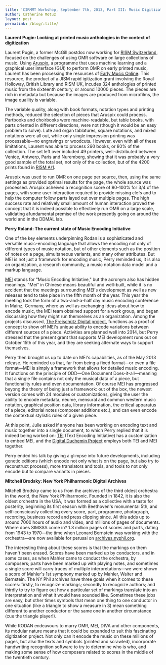 ```yaml
---
title: 'CIRMMT Workshop, September 7th, 2013, Part III: Music Digitization in the World'
author: Catherine Motuz
layout: post
permalink: /blog/:title/
---
```


**Laurent Pugin: Looking at printed music anthologies in the context of digitization**

Laurent Pugin, a former McGill postdoc now working for [RISM Switzerland](http://www.rism-ch.org/), focused on the challenges of using OMR software on large collections of music. Using [Aruspix](http://www.aruspix.net/), a programme that uses machine learning and a graphical user interface (GUI) to perform OMR on early printed music, Laurent has been processing the resources of [Early Music Online](http://digirep.rhul.ac.uk/). This resource, the product of a JISM rapid igitization grant involving the Royal Holloway, British Library and RISM UK, incudes 324 anthologies of printed music from the sixteenth century, or around 10000 pieces. The pieces are rich in metadata but because the images are produced from microfilms, the image quaility is variable.

The variable quality, along with book formats, notation types and printing methods, reduced the selection of pieces that Aruspix could process. Partbooks and choirbooks were machine-readable, but table books, with parts oriented in different directions, were not (though it would be an easy problem to solve). Lute and organ tablatures, square notations, and mixed notations were all out, while only single impression printing was processable—no engravings or woodcuts. However, even with all of these limitations, Laurent was able to process 260 books, or 80% of the collection. The set left over included 49 printers, well-distributed between Venice, Antwerp, Paris and Nuremberg, showing that it was probably a very good sample of the total set, not only of the collection, but of the 4200 prints found in [RISM A/1](http://en.wikipedia.org/wiki/R%C3%A9pertoire_International_des_Sources_Musicales#RISM_Series_A.2FI_.E2.80.93_Music_Prints).  

Aruspix was used to run OMR on one page per source, then, using the same settings as provided optimal results for the page, the whole source was processed. Aruspix acheived a recognition score of 80-100% for 3/4 of the pages, with some user interaction required to provide missing clefs and to help the computer follow parts layed out over multiple pages. The high success rate and relatively small amount of human interaction proved the concept that it is indeed possible to effectively run OMR on a large scale, validating afundamental premise of the work presently going on around the world and in the DDMAL lab.

**Perry Roland: The current state of Music Encoding Initiative**

One of the key elements underpinning Rodan is a sophisticated and versatile music-encoding language that allows the encoding not only of different types of music notation, but of other elements such as the position of notes on a page, simultaneous variants, and many other attributes. But MEI is not just a framework for encoding music, Perry reminded us, it is also an organization, a research community, a music notation data model and a markup language.

[MEI](http://music-encoding.org/) stands for "Music Encoding Initiative," but the acronym also has hidden meanings. "Mei" in Chinese means beautiful and well-built, while it is no accident that the meetings surrounding MEI's development as well as new releases tend to take place in the fifth month of the year. This year the meeting took the form of a two-and-a-half day music encoding conference in Mainz, Germany, where as well as exchanging ideas about how to encode music, the MEI team obtained support for a work group, and began discussing how they might run themselves as an organization. Among the projects discussed, [The Freischütz Digital project](http://www.freischuetz-digital.de/), functions as a proof of concept to show off MEI's unique ability to encode variations between different sources of a piece. Activities are planned well into 2014, but Perry stressed that the present grant that supports MEI development runs out on October 15th of this year, and they are seeking alternate ways to support themselves.  

Perry then brought us up to date on MEI's capabilities, as of the May 2013 release. He reminded us that, far from being a fixed format—or even a file format—MEI is simply a framework that allows for detailed music encoding. It functions on the principle of ODD—One Document Does-it-all—meaning that a single file contains not only the musical data of a piece, but functionality rules and even documentation. Of course MEI has progressed beyong the theory of being just a framework: out of the box, the newest version comes with 24 modules or customizations, giving the user the ability to encode metadata, neume, mensural and common western music notation, graphical position data, library information, the critical apparatus of a piece, editorial notes (composer additions etc.), and can even encode the contextual stylistic rules of a given piece.

At this point, Julie asked if anyone has been working on encoding text and music together into a single document, to which Perry replied that it is indeed being worked on: [TEI](http://www.tei-c.org/) (Text Encoding Initiative) has a customization to embed MEI, and the [Digital Duchemin Project](http://duchemin.haverford.edu/) employs both TEI and MEI together.

Perry ended his talk by giving a glimpse into future developments, including genetic editions (which encode not only what is on the page, but also try to reconstruct process), more translators and tools, and tools to not only encode but to compare variants in pieces.

**Mitchell Brodsky: New York Philharmonic Digital Archives**

Mitchell Brodsky came to us from the archives of the third oldest orchestra in the world, the New York Philharmonic. Founded in 1842, it is also the oldest orchestra in the USA, it was formed as a collective with a taste for posterity, beginning its first season with Beethoven's monumental 5th, and self-consciously collecting every score, part, programme, photograph, recording, business record and press clipping since. All this adds up to around 7000 hours of audio and video, and millions of pages of documents. Where does SIMSSA come in? 1.3 million pages of scores and parts, dating from 1943 to 1970—the time when Leonard Bernstein was working with the orchestra—are now available for perusal on [archives.nyphil.org](http://archives.nyphil.org/).

The interesting thing about these scores is that the markings on them haven't been erased. Scores have been marked up by conductors, and in some cases, as when Mahler came to conduct the orchestra, by composers; parts have been marked up with playing notes, and sometimes a single score will carry traces of multiple interpretations—we were shown a score of Mahler's 1st symphony marked up by Mahler, Walter and Bernstein. The NY Phil archives have three goals when it comes to these scores: firstly, to recognize markings; secondly to recognize authors; and thirdly to try to figure out how a particular set of markings translate into an interpretation and what it would have sounded like. Sometimes these jobs are easy, but other times symbols that mean one thing to one conductor in one situation (like a triangle to show a measure in 3) mean something different to another conductor or the same one in another circumstance (cue the triangle player!).

While RODAN endeavours to marry OMR, MEI, DIVA and other components, its modular nature means that it could be expanded to suit this fascinating digitization project. Not only can it encode the music on these millions of pages, but also the texts and symbols (printed and scrawled), incorporate handwriting recognition software to try to determine who is who, and making some sense of how composers related to scores in the middle of the twentieth century.
